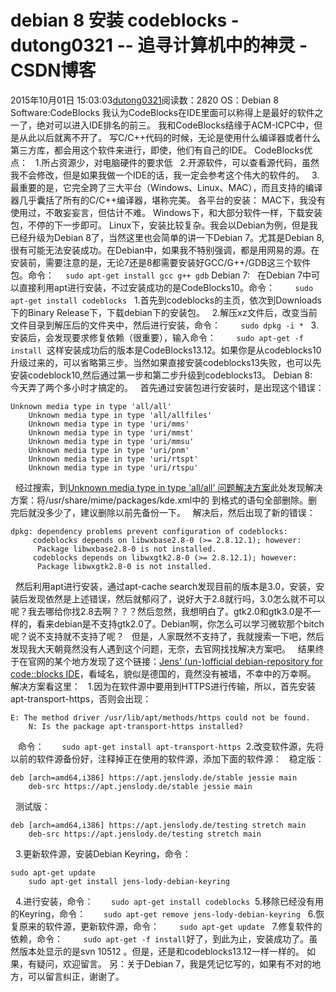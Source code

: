# debian 8 安装 codeblocks - dutong0321 -- 追寻计算机中的神灵 - CSDN博客
2015年10月01日 15:03:03[dutong0321](https://me.csdn.net/dutong0321)阅读数：2820
OS：Debian 8
Software:CodeBlocks
我认为CodeBlocks在IDE里面可以称得上是最好的软件之一了，绝对可以进入IDE排名的前三。
我和CodeBlocks结缘于ACM-ICPC中，但是从此以后就离不开了。
写C/C++代码的时候，无论是使用什么编译器或者什么第三方库，都会用这个软件来进行，即使，他们有自己的IDE。
CodeBlocks优点：
  1.所占资源少，对电脑硬件的要求低 
  2.开源软件，可以查看源代码，虽然我不会修改，但是如果我做一个IDE的话，我一定会参考这个伟大的软件的。
  3.最重要的是，它完全跨了三大平台（Windows、Linux、MAC），而且支持的编译器几乎囊括了所有的C/C++编译器，堪称完美。
各平台的安装：
MAC下，我没有使用过，不敢妄妄言，但估计不难。
Windows下，和大部分软件一样，下载安装包，不停的下一步即可。
Linux下，安装比较复杂。我会以Debian为例，但是我已经升级为Debian 8了，当然这里也会简单的讲一下Debian 7。尤其是Debian 8,很有可能无法安装成功。在Debian中，如果我不特别强调，都是用网易的源。在安装前，需要注意的是，无论7还是8都需要安装好GCC/G++/GDB这三个软件包。命令：
`  sudo apt-get install gcc g++ gdb`
Debian 7:
  在Debian 7中可以直接利用apt进行安装，不过安装成功的是CodeBlocks10。命令：
`    sudo apt-get install codeblocks`
  1.首先到codeblocks的主页，依次到Downloads下的Binary Release下，下载debian下的安装包。
  2.解压xz文件后，改变当前文件目录到解压后的文件夹中，然后进行安装，命令：
`    sudo dpkg -i *`
  3.安装后，会发现要求修复依赖（很重要），输入命令：
`    sudo apt-get -f install`  这样安装成功后的版本是CodeBlocks13.12。如果你是从codeblocks10升级过来的，可以省略第三步。当然如果直接安装codeblocks13失败，也可以先安装codeblock10,然后通过第一步和第二步升级到codeblocks13。
Debian 8:
  今天弄了两个多小时才搞定的。
  首先通过安装包进行安装时，是出现这个错误：
```
Unknown media type in type 'all/all'
    Unknown media type in type 'all/allfiles'
    Unknown media type in type 'uri/mms'
    Unknown media type in type 'uri/mmst'
    Unknown media type in type 'uri/mmsu'
    Unknown media type in type 'uri/pnm'
    Unknown media type in type 'uri/rtspt'
    Unknown media type in type 'uri/rtspu'
```
  经过搜索，到[Unknown media type in type 'all/all' 问题解决方案](http://blog.csdn.net/g457499940/article/details/17008769)此处发现解决方案：将/usr/share/mime/packages/kde.xml中的<mime-type
 type="xxxx/xxxx"> 到</mime-type>格式的语句全部删除。删完后就没多少了，建议删除以前先备份一下。
  解决后，然后出现了新的错误：
```
dpkg: dependency problems prevent configuration of codeblocks:
     codeblocks depends on libwxbase2.8-0 (>= 2.8.12.1); however:
      Package libwxbase2.8-0 is not installed.
     codeblocks depends on libwxgtk2.8-0 (>= 2.8.12.1); however:
      Package libwxgtk2.8-0 is not installed.
```
  然后利用apt进行安装，通过apt-cache search发现目前的版本是3.0，安装，安装后发现依然是上述错误，然后就郁闷了，说好大于2.8就行吗，3.0怎么就不可以呢？我去哪给你找2.8去啊？？？然后忽然，我想明白了。gtk2.0和gtk3.0是不一样的，看来debian是不支持gtk2.0了。Debian啊，你怎么可以学习微软那个bitch呢？说不支持就不支持了呢？
  但是，人家既然不支持了，我就搜索一下吧，然后发现我大天朝竟然没有人遇到这个问题，无奈，去官网找找解决方案吧。
  结果终于在官网的某个地方发现了这个链接：[Jens' (un-)official debian-repository for code::blocks IDE](http://apt.jenslody.de/)，看域名，貌似是德国的，竟然没有被墙，不幸中的万幸啊。
  解决方案看这里：
  1.因为在软件源中要用到HTTPS进行传输，所以，首先安装apt-transport-https，否则会出现：
```
E: The method driver /usr/lib/apt/methods/https could not be found.
    N: Is the package apt-transport-https installed?
```
   命令：`    sudo apt-get install apt-transport-https`  2.改变软件源，先将以前的软件源备份好，注释掉正在使用的软件源，添加下面的软件源：
  稳定版：
```
deb [arch=amd64,i386] https://apt.jenslody.de/stable jessie main
    deb-src https://apt.jenslody.de/stable jessie main
```
  测试版：
```
deb [arch=amd64,i386] https://apt.jenslody.de/testing stretch main
    deb-src https://apt.jenslody.de/testing stretch main
```
  3.更新软件源，安装Debian Keyring，命令：
```
sudo apt-get update
    sudo apt-get install jens-lody-debian-keyring
```
  4.进行安装，命令：`    sudo apt-get install codeblocks`  5.移除已经没有用的Keyring，命令：`    sudo apt-get remove jens-lody-debian-keyring`
  6.恢复原来的软件源，更新软件源，命令：
`    sudo apt-get update`
  7.修复软件的依赖，命令：
`    sudo apt-get -f install`好了，到此为止，安装成功了。虽然版本处显示的是svn 10512 。但是，还是和codeblocks13.12一样一样的。
如果，有疑问，欢迎留言。
另：关于Debian 7，我是凭记忆写的，如果有不对的地方，可以留言纠正，谢谢了。
